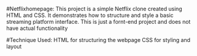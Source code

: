 #Netflixhomepage:
This project is a simple Netflix clone created using HTML and CSS. It demonstrates how to structure and style a basic streaming platform interface.
This is just a fornt-end project and does not have actual functionality

#Technique Used:
HTML for structuring the webpage
CSS for styling and layout
